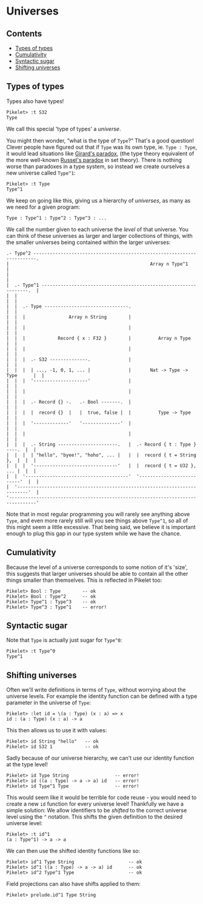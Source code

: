 # Universes

## Contents

- [Types of types](#types-of-types)
- [Cumulativity](#cumulativity)
- [Syntactic sugar](#syntactic-sugar)
- [Shifting universes](#shifting-universes)

## Types of types

Types also have types!

```pikelet-repl
Pikelet> :t S32
Type
```

We call this special 'type of types' a _universe_.

You might then wonder, “what is the type of `Type`?” That's a good question!
Clever people have figured out that if `Type` was its own type, ie. `Type : Type`,
it would lead situations like [Girard's paradox][girards-paradox], (the type
theory equivalent of the more well-known [Russel's paradox][russels-paradox] in
set theory). There is nothing worse than paradoxes in a type system, so instead
we create ourselves a new universe called `Type^1`:

```pikelet-repl
Pikelet> :t Type
Type^1
```

We keep on going like this, giving us a hierarchy of _universes_, as many
as we need for a given program:

```pikelet
Type : Type^1 : Type^2 : Type^3 : ...
```

[girards-paradox]: https://en.wikipedia.org/wiki/Girard%27s_paradox
[russels-paradox]: https://en.wikipedia.org/wiki/Russell%27s_paradox

We call the number given to each universe the _level_ of that universe. You can
think of these universes as larger and larger collections of things, with the
smaller universes being contained within the larger universes:

```
.- Type^2 -----------------------------------------------------------------------.
|                                                    Array n Type^1              |
|                                                                                |
|  .- Type^1 -----------------------------------------------------------------.  |
|  |                                                                          |  |
|  |  .- Type -------------------------------.                                |  |
|  |  |                Array n String        |                                |  |
|  |  |                                      |                                |  |
|  |  |            Record { x : F32 }        |          Array n Type          |  |
|  |  |                                      |                                |  |
|  |  |  .- S32 --------------.              |                                |  |
|  |  |  | ..., -1, 0, 1, ... |              |       Nat -> Type -> Type      |  |
|  |  |  '--------------------'              |                                |  |
|  |  |                                      |                                |  |
|  |  |  .- Record {} -.   .- Bool -------.  |                                |  |
|  |  |  |  record {}  |   |  true, false |  |          Type -> Type          |  |
|  |  |  '-------------'   '--------------'  |                                |  |
|  |  |                                      |                                |  |
|  |  |  .- String ----------------------.   |  .- Record { t : Type } ----.  |  |
|  |  |  | "hello", "byee!", "hoho", ... |   |  |  record { t = String },  |  |  |
|  |  |  '-------------------------------'   |  |  record { t = U32 }, ... |  |  |
|  |  '--------------------------------------'  '--------------------------'  |  |
|  '--------------------------------------------------------------------------'  |
'--------------------------------------------------------------------------------'
```

Note that in most regular programming you will rarely see anything above `Type`,
and even more rarely still will you see things above `Type^1`, so all of this might
seem a little excessive. That being said, we believe it is important enough to
plug this gap in our type system while we have the chance.

## Cumulativity

Because the level of a universe corresponds to some notion of it's 'size', this
suggests that larger universes should be able to contain all the other things
smaller than themselves. This is reflected in Pikelet too:

```pikelet-repl
Pikelet> Bool : Type        -- ok
Pikelet> Bool : Type^2      -- ok
Pikelet> Type^1 : Type^3    -- ok
Pikelet> Type^3 : Type^1    -- error!
```

## Syntactic sugar

Note that `Type` is actually just sugar for `Type^0`:

```pikelet-repl
Pikelet> :t Type^0
Type^1
```

## Shifting universes

Often we'll write definitions in terms of `Type`, without worrying about the
universe levels. For example the identity function can be defined with a type
parameter in the universe of `Type`:

```pikelet-repl
Pikelet> :let id = \(a : Type) (x : a) => x
id : (a : Type) (x : a) -> a
```

This then allows us to use it with values:

```pikelet-repl
Pikelet> id String "hello"   -- ok
Pikelet> id S32 1            -- ok
```

Sadly because of our universe hierarchy, we can't use our identity function at
the type level!

```pikelet-repl
Pikelet> id Type String                 -- error!
Pikelet> id ((a : Type) -> a -> a) id   -- error!
Pikelet> id Type^1 Type                 -- error!
```

This would seem like it would be terrible for code reuse - you would need to
create a new `id` function for every universe level! Thankfully we have a simple
solution: We allow identifiers to be _shifted_ to the correct universe level
using the `^` notation. This shifts the given definition to the desired universe
level:

```pikelet-repl
Pikelet> :t id^1
(a : Type^1) -> a -> a
```

We can then use the shifted identity functions like so:

```pikelet-repl
Pikelet> id^1 Type String                    -- ok
Pikelet> id^1 ((a : Type) -> a -> a) id      -- ok
Pikelet> id^2 Type^1 Type                    -- ok
```

Field projections can also have shifts applied to them:

```pikelet-repl
Pikelet> prelude.id^1 Type String
```
